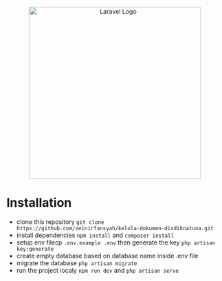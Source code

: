 <p align="center"><a href="https://laravel.com" target="_blank"><img src="https://raw.githubusercontent.com/laravel/art/master/logo-lockup/5%20SVG/2%20CMYK/1%20Full%20Color/laravel-logolockup-cmyk-red.svg" width="400" alt="Laravel Logo"></a></p>

# Installation
- clone this repository `git clone https://github.com/zeinirfansyah/kelola-dokumen-disdiknatuna.git`
- install dependencies `npm install` and `composer install`
- setup env filecp `.env.example .env` then generate the key `php artisan key:generate`
- create empty database based on database name inside .env file
- migrate the database `php artisan migrate`
- run the project localy `npm run dev` and `php artisan serve`
